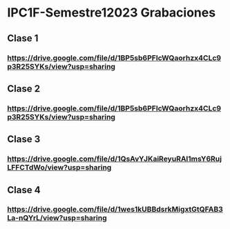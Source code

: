 # IPC1F-Semestre12023 Grabaciones
## Clase 1
### https://drive.google.com/file/d/1BP5sb6PFIcWQaorhzx4CLc9p3R25SYKs/view?usp=sharing

## Clase 2
### https://drive.google.com/file/d/1BP5sb6PFIcWQaorhzx4CLc9p3R25SYKs/view?usp=sharing

## Clase 3
### https://drive.google.com/file/d/1QsAvYJKaiReyuRAl1msY6RujLFFCTdWo/view?usp=sharing

## Clase 4
### https://drive.google.com/file/d/1wes1kUBBdsrkMigxtGtQFAB3La-nQYrL/view?usp=sharing
